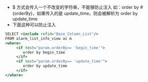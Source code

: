 - $ 方式会传入一个不改变的字符串，不能够防止注入
如：order by #{orderBy}，如果传入的是 update_time，则会被解析为 order by update_time
- 下面这种可以防止注入
```xml
SELECT <include refid="Base_Column_List"/> 
FROM alarm_list_info_view as m
<where>
     <if test="param.orderBy== 'begin_time'">
    	order by begin_time
     </if>
     <if test="param.orderBy== 'update_time'">
        order by update_time
     </if>
</where>
```